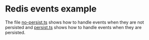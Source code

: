 # Redis events example

The file [no-persist.ts](no-persist.ts) shows how to handle events when they are not persisted and [persist.ts](persist.ts) shows how to handle events when they are persisted.
